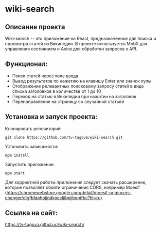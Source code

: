 #  wiki-search

## Описание проекта
Wiki-search -- это приложение на React, предназначенное для поиска и просмотра статей из Википедии. В проекте используется MobX для управления состоянием и Axios для обработки запросов к API.

## Функционал:
- Поиск статей через поле ввода
- Вывод результатов по нажатию на клавишу Enter или значок лупы
- Отображение релевантных поисковому запросу статей в виде списка заголовков в количестве от 1 до 10
- Переход на статью в Википедии при нажатии на заголовок
- Перенаправление на страницу со случайной статьей 

## Установка и запуск проекта:
Клонировать репозиторий:

    git clone https://github.com/tv-tugova/wiki-search.git

Установить зависимости:

    npm install

Запустить приложение:

    npm start

Для корректной работы приложения следует скачать расширение, которое позволяет обойти ограничения CORS, например Moesif (https://chromewebstore.google.com/detail/moesif-origincors-changer/digfbfaphojjndkpccljibejjbppifbc?hl=ru).

## Ссылка на сайт:
https://tv-tugova.github.io/wiki-search/